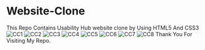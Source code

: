 # Website-Clone
This Repo Contains Usability Hub website clone by Using HTML5 And CSS3 
![CC1](https://user-images.githubusercontent.com/112766269/230068187-a5411cd0-ef84-4aba-9788-b82c95af645d.png)
![CC2](https://user-images.githubusercontent.com/112766269/230068247-2ba4d6c4-f6b2-47d0-84ee-b1dca0e588de.png)
![CC3](https://user-images.githubusercontent.com/112766269/230068267-af3cd9a6-1df5-4a21-a42d-902933dc2e36.png)
![CC4](https://user-images.githubusercontent.com/112766269/230068282-52d86b9d-3b60-45bb-81ae-3e6ee881709c.png)
![CC5](https://user-images.githubusercontent.com/112766269/230068301-ca31d038-5a7d-47ac-a3f8-cc2cb5b2b6bf.png)
![CC6](https://user-images.githubusercontent.com/112766269/230068310-11594b2a-0bb5-4955-b007-ba782c9876b5.png)
![CC7](https://user-images.githubusercontent.com/112766269/230068322-c3d4bd4b-6250-4ed9-a617-fe5cd4657220.png)
![CC8](https://user-images.githubusercontent.com/112766269/230068333-cfec00e0-1a3e-43a0-a216-ac60de862a5d.png)
Thank You For Visiting My Repo.
